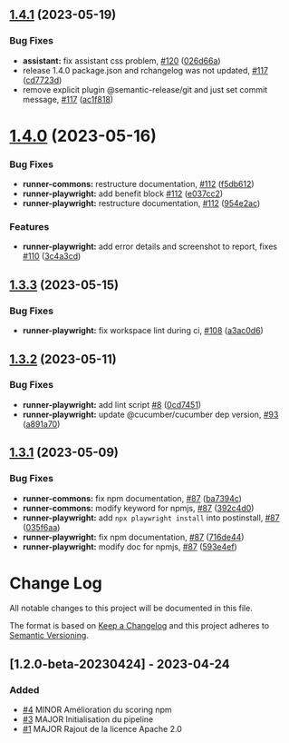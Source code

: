 ## [1.4.1](https://github.com/e2e-test-quest/uuv/compare/runner-playwright-v1.4.0...runner-playwright-v1.4.1) (2023-05-19)


### Bug Fixes

* **assistant:** fix assistant css problem, [#120](https://github.com/e2e-test-quest/uuv/issues/120) ([026d66a](https://github.com/e2e-test-quest/uuv/commit/026d66ad6ad7e9090282f1734335c5a7b1e417c6))
* release 1.4.0 package.json and rchangelog was not updated, [#117](https://github.com/e2e-test-quest/uuv/issues/117) ([cd7723d](https://github.com/e2e-test-quest/uuv/commit/cd7723d6d790dd5fd928a5d9d41bfd075159378a))
* remove explicit plugin @semantic-release/git and just set commit message, [#117](https://github.com/e2e-test-quest/uuv/issues/117) ([ac1f818](https://github.com/e2e-test-quest/uuv/commit/ac1f8188cccbcb224acb15180cd0bd131aaa6cd1))

# [1.4.0](https://github.com/e2e-test-quest/uuv/compare/runner-playwright-v1.3.3...runner-playwright-v1.4.0) (2023-05-16)

### Bug Fixes

* **runner-commons:** restructure documentation, [#112](https://github.com/e2e-test-quest/uuv/issues/112) ([f5db612](https://github.com/e2e-test-quest/uuv/commit/f5db612da3c31d2e6f4a3f647546167ebcbddaa5))
* **runner-playwright:** add benefit block [#112](https://github.com/e2e-test-quest/uuv/issues/112) ([e037cc2](https://github.com/e2e-test-quest/uuv/commit/e037cc24c14edc45093a1073598b3ea484d5e420))
* **runner-playwright:** restructure documentation, [#112](https://github.com/e2e-test-quest/uuv/issues/112) ([954e2ac](https://github.com/e2e-test-quest/uuv/commit/954e2ac13819f2cb97a13dbcdedb017db9cd4365))

### Features

* **runner-playwright:** add error details and screenshot to report, fixes [#110](https://github.com/e2e-test-quest/uuv/issues/110) ([3c4a3cd](https://github.com/e2e-test-quest/uuv/commit/3c4a3cd192b90242dd07bbdc4bb3ece780ee0c40))

## [1.3.3](https://github.com/e2e-test-quest/uuv/compare/runner-playwright-v1.3.2...runner-playwright-v1.3.3) (2023-05-15)


### Bug Fixes

* **runner-playwright:** fix workspace lint during ci, [#108](https://github.com/e2e-test-quest/uuv/issues/108) ([a3ac0d6](https://github.com/e2e-test-quest/uuv/commit/a3ac0d68d27c34f36237b6f74b94e160b7cde9b8))

## [1.3.2](https://github.com/e2e-test-quest/uuv/compare/runner-playwright-v1.3.1...runner-playwright-v1.3.2) (2023-05-11)


### Bug Fixes

* **runner-playwright:** add lint script [#8](https://github.com/e2e-test-quest/uuv/issues/8) ([0cd7451](https://github.com/e2e-test-quest/uuv/commit/0cd7451a2bb73698e05aefc6c89be01c2ea41c96))
* **runner-playwright:** update @cucumber/cucumber dep version, [#93](https://github.com/e2e-test-quest/uuv/issues/93) ([a891a70](https://github.com/e2e-test-quest/uuv/commit/a891a70daad1cb5d7d34f25097a31d89f92b92c6))

## [1.3.1](https://github.com/e2e-test-quest/uuv/compare/runner-playwright-v1.3.0...runner-playwright-v1.3.1) (2023-05-09)


### Bug Fixes

* **runner-commons:** fix npm documentation, [#87](https://github.com/e2e-test-quest/uuv/issues/87) ([ba7394c](https://github.com/e2e-test-quest/uuv/commit/ba7394cd755e350fd5a5964aed26435e5979e77d))
* **runner-commons:** modify keyword for npmjs, [#87](https://github.com/e2e-test-quest/uuv/issues/87) ([392c4d0](https://github.com/e2e-test-quest/uuv/commit/392c4d0337179dae2c2a96c26dc2cc32e0ad87b3))
* **runner-playwright:** add `npx playwright install` into postinstall, [#87](https://github.com/e2e-test-quest/uuv/issues/87) ([035f6aa](https://github.com/e2e-test-quest/uuv/commit/035f6aabb7d654eb45b789e73d63f118b628f9af))
* **runner-playwright:** fix npm documentation, [#87](https://github.com/e2e-test-quest/uuv/issues/87) ([716de44](https://github.com/e2e-test-quest/uuv/commit/716de44456c50dcc4f52c3ed49f8fe48bf2f15b0))
* **runner-playwright:** modify doc for npmjs, [#87](https://github.com/e2e-test-quest/uuv/issues/87) ([593e4ef](https://github.com/e2e-test-quest/uuv/commit/593e4ef3d14df27b3770f17bac9ba9ba7f326f4a))

# Change Log
All notable changes to this project will be documented in this file.

The format is based on [Keep a Changelog](http://keepachangelog.com/)
and this project adheres to [Semantic Versioning](http://semver.org/).

## [1.2.0-beta-20230424] - 2023-04-24

### Added
- [#4](https://github.com/e2e-test-quest/uuv/issues/4)
  MINOR Amélioration du scoring npm
- [#3](https://github.com/e2e-test-quest/uuv/issues/3)
  MAJOR Initialisation du pipeline
- [#1](https://github.com/e2e-test-quest/uuv/issues/1)
  MAJOR Rajout de la licence Apache 2.0
